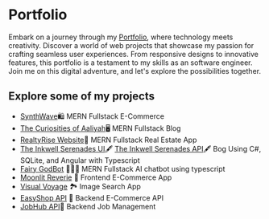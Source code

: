 # Portfolio

Embark on a journey through my [Portfolio](https://aaliyahm-portfolio.netlify.app/), where technology meets creativity. Discover a world of web projects that showcase my passion for crafting seamless user experiences. From responsive designs to innovative features, this portfolio is a testament to my skills as an software engineer. Join me on this digital adventure, and let's explore the possibilities together.

## Explore some of my projects

-   [SynthWave](https://synthwave-app.onrender.com/)🛍️  MERN Fullstack E-Commerce
-   [The Curiosities of Aaliyah](https://aaliyah-curiosities.onrender.com/)🖥️  MERN Fullstack Blog
-   [RealtyRise Website](https://realtyrise.onrender.com)🏡 MERN Fullstack Real Estate App
-   [The Inkwell Serenades UI](https://github.com/Aaliyah1699/Blog-UI)🖋️ [The Inkwell Serenades API](https://github.com/Aaliyah1699/Blog-Api)🖋️ Bog Using C#, SQLite, and Angular with Typescript   
-   [Fairy GodBot](https://github.com/Aaliyah1699/Fairy-ChatBot-App) 🧚🏾‍♀️ MERN Fullstack AI chatbot using typescript
-   [Moonlit Reverie](https://moonlit-reverie-111.netlify.app/) 🔮 Frontend E-Commerce App
-   [Visual Voyage](https://visual-voyage.netlify.app/) 🏞️ Image Search App
-   [EasyShop API](https://e-commerce-api-q5wi.onrender.com/) 🛒 Backend E-Commerce API
-   [JobHub API](https://jobs-api-docs-4s4o.onrender.com/api-docs/)💼 Backend Job Management
  
